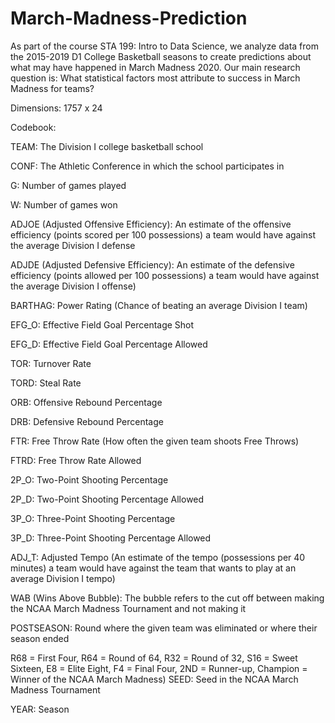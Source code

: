 # March-Madness-Prediction

As part of the course STA 199: Intro to Data Science, we analyze data from the 2015-2019 D1 College Basketball seasons to create predictions about what may have happened in March Madness 2020. Our main research question is: What statistical factors most attribute to success in March Madness for teams?

Dimensions: 1757 x 24

Codebook:

TEAM: The Division I college basketball school

CONF: The Athletic Conference in which the school participates in

G: Number of games played

W: Number of games won

ADJOE (Adjusted Offensive Efficiency): An estimate of the offensive efficiency (points scored per 100 possessions) a team would have against the average Division I defense

ADJDE (Adjusted Defensive Efficiency): An estimate of the defensive efficiency (points allowed per 100 possessions) a team would have against the average Division I offense)

BARTHAG: Power Rating (Chance of beating an average Division I team)

EFG_O: Effective Field Goal Percentage Shot

EFG_D: Effective Field Goal Percentage Allowed

TOR: Turnover Rate

TORD: Steal Rate

ORB: Offensive Rebound Percentage

DRB: Defensive Rebound Percentage

FTR: Free Throw Rate (How often the given team shoots Free Throws)

FTRD: Free Throw Rate Allowed

2P_O: Two-Point Shooting Percentage

2P_D: Two-Point Shooting Percentage Allowed

3P_O: Three-Point Shooting Percentage

3P_D: Three-Point Shooting Percentage Allowed

ADJ_T: Adjusted Tempo (An estimate of the tempo (possessions per 40 minutes) a team would have against the team that wants to play at an average Division I tempo)

WAB (Wins Above Bubble): The bubble refers to the cut off between making the NCAA March Madness Tournament and not making it

POSTSEASON: Round where the given team was eliminated or where their season ended

R68 = First Four, R64 = Round of 64, R32 = Round of 32, S16 = Sweet Sixteen, E8 = Elite Eight, F4 = Final Four, 2ND = Runner-up, Champion = Winner of the NCAA March Madness)
SEED: Seed in the NCAA March Madness Tournament

YEAR: Season
